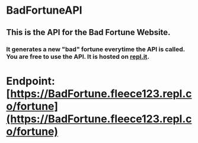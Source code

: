 # BadFortuneAPI

## This is the API for the Bad Fortune Website.
### It generates a new "bad" fortune everytime the API is called. You are free to use the API. It is hosted on [repl.it](https://repl.it).

# Endpoint: [https://BadFortune.fleece123.repl.co/fortune](https://BadFortune.fleece123.repl.co/fortune)